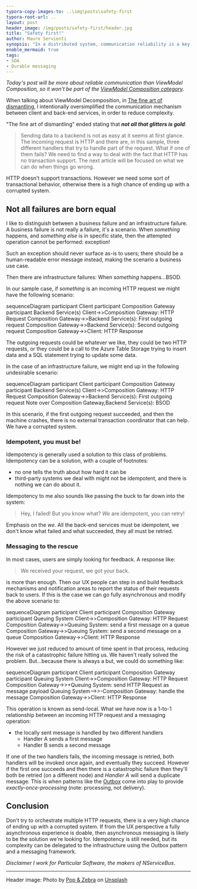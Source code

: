 ```yaml
---
typora-copy-images-to: ..\img\posts\safety-first
typora-root-url: ..
layout: post
header_image: /img/posts/safety-first/header.jpg
title: "Safety first!"
author: Mauro Servienti
synopsis: "In a distributed system, communication reliability is a key aspect. Orchestrating multiple HTTP calls is generally a bad idea; it's very hard, if not impossible, to be reliable. This is when messaging and patterns like the Outbox come into play."
enable_mermaid: true
tags:
- SOA
- Durable messaging
---
```


*Today's post will be more about reliable communication than ViewModel Composition, so it won't be part of the [ViewModel Composition category](/categories/view-model-composition).*

When talking about ViewModel Decomposition, in [The fine art of dismantling](/view-model-composition/2019/04/18/the-fine-art-of-dismantling.html), I intentionally oversimplified the communication mechanism between client and back-end services, in order to reduce complexity.

"The fine art of dismantling" ended stating that ***not all that glitters is gold***:

> Sending data to a backend is not as easy at it seems at first glance. The incoming request is HTTP and there are, in this sample, three different handlers that try to handle part of the request. What if one of them fails? We need to find a way to deal with the fact that HTTP has no transaction support. The next article will be focused on what we can do when things go wrong.

HTTP doesn't support transactions. However we need some sort of transactional behavior, otherwise there is a high chance of ending up with a corrupted system.

## Not all failures are born equal

I like to distinguish between a business failure and an infrastructure failure. A business failure is not really a failure, it's a scenario. When *something* happens, and *something else* is in specific state, then the attempted operation cannot be performed: exception!

Such an exception should never surface as-is to users; there should be a human-readable error message instead, making the scenario a business use case.

Then there are infrastructure failures: When *something* happens...BSOD.

In our sample case, if *something* is an incoming HTTP request we might have the following scenario:

<div class="mermaid">
sequenceDiagram
    participant Client
    participant Composition Gateway
    participant Backend Service(s)
    Client->>Composition Gateway: HTTP Request
    Composition Gateway->>Backend Service(s): First outgoing request
    Composition Gateway->>Backend Service(s): Second outgoing request
    Composition Gateway->>Client: HTTP Response
</div>

The outgoing requests could be whatever we like, they could be two HTTP requests, or they could be a call to the Azure Table Storage trying to insert data and a SQL statement trying to update some data.

In the case of an infrastructure failure, we might end up in the following undesirable scenario:

<div class="mermaid">
sequenceDiagram
    participant Client
    participant Composition Gateway
    participant Backend Service(s)
    Client->>Composition Gateway: HTTP Request
    Composition Gateway->>Backend Service(s): First outgoing request
    Note over Composition Gateway,Backend Service(s): BSOD
</div>

In this scenario, if the first outgoing request succeeded, and then the machine crashes, there is no external transaction coordinator that can help. We have a corrupted system.

### Idempotent, you must be!

Idempotency is generally used a solution to this class of problems. Idempotency can be a solution, with a couple of footnotes:

- no one tells the truth about how hard it can be
- third-party systems we deal with might not be idempotent, and there is nothing we can do about it.

Idempotency to me also sounds like passing the buck to far down into the system:

> Hey, I failed! But you know what? *We* are idempotent, you can retry!

Emphasis on the *we*. All the back-end services must be idempotent, we don't know what failed and what succeeded, they all must be retried.

### Messaging to the rescue

In most cases, users are simply looking for feedback. A response like:

> We received your request, we got your back.

is more than enough. Then our UX people can step in and build feedback mechanisms and notification areas to report the status of their requests back to users. If this is the case we can go fully asynchronous and modify the above scenario to:

<div class="mermaid">
sequenceDiagram
    participant Client
    participant Composition Gateway
    participant Queuing System
    Client->>Composition Gateway: HTTP Request
    Composition Gateway->>Queuing System: send a first message on a queue
    Composition Gateway->>Queuing System: send a second message on a queue
    Composition Gateway->>Client: HTTP Response
</div>

However we just reduced to amount of time spent in that process, reducing the risk of a catastrophic failure hitting us. We haven't really solved the problem. But...because there is always a but, we could do something like:

<div class="mermaid">
sequenceDiagram
    participant Client
    participant Composition Gateway
    participant Queuing System
    Client->>Composition Gateway: HTTP Request
    Composition Gateway->>+Queuing System: send HTTP Request as message payload
    Queuing System-->>-Composition Gateway: handle the message
    Composition Gateway->>Client: HTTP Response
</div>

This operation is known as send-local. What we have now is a 1-to-1 relationship between an incoming HTTP request and a messaging operation:

- the locally sent message is handled by two different handlers
  - Handler A sends a first message
  - Handler B sends a second message

If one of the two handlers fails, the incoming message is retried, both handlers will be invoked once again, and eventually they succeed. However if the first one succeeds and then there is a catastrophic failure then they'll both be retried (on a different node) and *Handler A* will send a duplicate message. This is when patterns like the [Outbox](https://docs.particular.net/nservicebus/outbox/) come into play to provide *exactly-once-processing* (note: processing, not delivery).

## Conclusion

Don't try to orchestrate multiple HTTP requests, there is a very high chance of ending up with a corrupted system. If from the UX perspective a fully asynchronous experience is doable, then asynchronous messaging is likely to be the solution we're looking for. Idempotency is still needed, but its complexity can be delegated to the infrastructure using the Outbox pattern and a messaging framework.

*Disclaimer I work for Particular Software, the makers of NServiceBus*.

---
Header image: Photo by [Pop & Zebra](https://unsplash.com/photos/wp81DxKUd1E?utm_source=unsplash&utm_medium=referral&utm_content=creditCopyText) on [Unsplash](https://unsplash.com/search/photos/safety?utm_source=unsplash&utm_medium=referral&utm_content=creditCopyText)
